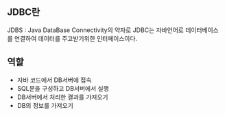 ## JDBC란
JDBS : Java DataBase Connectivity의 약자로 JDBC는 자바언어로 데이터베이스를 연결하여 데이터를 주고받기위한 인터페이스이다.

## 역할
- 자바 코드에서 DB서버에 접속
- SQL문을 구성하고 DB서버에서 실행
- DB서버에서 처리한 결과를 가져오기
- DB의 정보를 가져오기